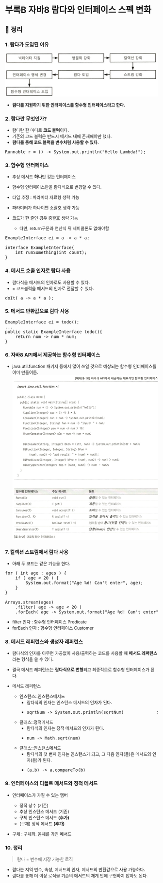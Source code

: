 # 부록B 자바8 람다와 인터페이스 스펙 변화

## 📝 정리

### 1. 람다가 도입된 이유
![img.png](img.png)

- **람다를 지원하기 위한 인터페이스를 함수형 인터페이스라고 한다.**

### 2. 람다란 무엇인가?

- 람다란 한 마디로 **코드 블럭**이다.
- 기존의 코드 블럭은 반드시 메서드 내에 존재해야만 했다.
- **람다를 통해 코드 블럭을 변수처럼 사용할 수 있다.**
<pre>Runnable r = () -> System.out.println("Hello Lambda!");
</pre>

### 3. 함수형 인터페이스

- 추상 메서드 **하나**만 갖는 인터페이스
- 함수형 인터페이스만을 람다식으로 변경할 수 있다.


- 타입 추정 : 파라미터 자료형 생략 가능
- 파라미터가 하나이면 소괄호 생략 가능
- 코드가 한 줄인 경우 중괄호 생략 가능
  - 다만, return구문과 연산식 뒤 세미콜론도 없애야함
  
<pre>ExampleInterface ei = a -> a * a;

interface ExampleInterface{
    int runSomething(int count);
}
</pre>


### 4. 메서드 호출 인자로 람다 사용

- 람다식을 메서드의 인자로도 사용할 수 있다.
- = 코드블럭을 메서드의 인자로 전달할 수 있다.

<pre>doIt( a -> a * a );</pre>

### 5. 메서드 반환값으로 람다 사용

<pre>ExampleInterface ei = todo();
...
public static ExampleInterface todo(){
    return num -> num * num;
}
</pre>

### 6. 자바8 API에서 제공하는 함수형 인터페이스

- java.util.function 패키지 등에서 많이 쓰일 것으로 예상되는 함수형 인터페이스를 이미 만들어둠.
![img_1.png](img_1.png)

### 7. 컬렉션 스트림에서 람다 사용

- 아래 두 코드는 같은 기능을 한다.
<pre>for ( int age : ages ) {
    if ( age < 20 ) {
        System.out.format("Age %d! Can't enter", age);
    }
}

Arrays.stream(ages)
    .filter( age -> age < 20 )
    .forEach( age -> System.out.format("Age %d! Can't enter", age));
</pre>

- filter 인자 : 함수형 인터페이스 Predicate
- forEach 인자 : 함수형 인터페이스 Customer


### 8. 메서드 레퍼런스와 생성자 레퍼런스

- 람다식의 인자를 아무런 가공없이 사용/출력하는 코드를 사용할 때 **메서드 레퍼런스**라는 형식을 쓸 수 있다.
- 결국 메서드 레퍼런스는 **람다식으로 변형**되고 최종적으로 함수형 인터페이스가 된다.


- 메서드 레퍼런스
  - 인스턴스::인스턴스메서드
    - 람다식의 인자는 인스턴스 메서드의 인자가 된다.
    - <pre>sqrtNum -> System.out.println(sqrtNum)             System.out::println</pre> 
  - 클래스::정적메서드
    - 람다식의 인자는 정적 메서드의 인자가 된다.
    - <pre>num -> Math.sqrt(num)                                Math::sqrt</pre>
  - 클래스::인스턴스메서드
    - 람다식의 첫 번째 인자는 인스턴스가 되고, 그 다음 인자(들)은 메서드의 인자(들)가 된다. 
    - <pre>(a,b) -> a.compareTo(b)                              Integer::compareTo</pre>

### 9. 인터페이스의 디폴트 메서드와 정적 메서드

- 인터페이스가 가질 수 있는 멤버
  - 정적 상수 (기존)
  - 추상 인스턴스 메서드 (기존)
  - 구체 인스턴스 메서드 **(추가)**
  - (구체) 정적 메서드 **(추가)**

- 구체 : 구체화. 몸체를 가진 메서드

### 10. 정리

> 람다 = 변수에 저장 가능한 로직

- 람다는 지역 변수, 속성, 메서드의 인자, 메서드의 반환값으로 사용 가능하다.
- 람다를 통해 더 이상 로직을 기존의 메서드의 체계 안에 구현하지 않아도 된다.
